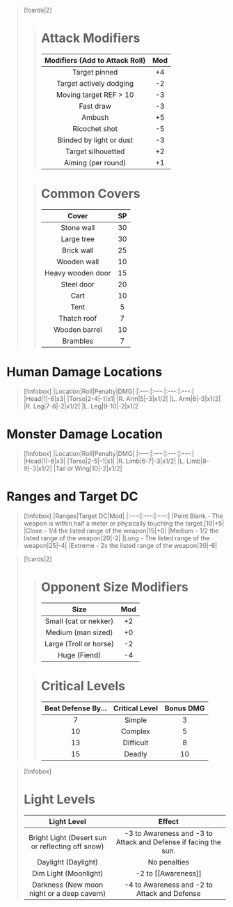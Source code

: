 >[!cards|2]
>># Attack Modifiers
>>|Modifiers (Add to Attack Roll)|Mod|
>>|:---:|:---:|
>>|Target pinned|+4|
>>|Target actively dodging| -2|
>>|Moving target REF > 10| -3|
>>|Fast draw| -3|
>>|Ambush| +5|
>>|Ricochet shot| -5|
>>|Blinded by light or dust|-3|
>>|Target silhouetted|+2|
>>|Aiming (per round)| +1|
>
>># Common Covers
>>|Cover|SP|
>>|:---:|:---:|
>>|Stone wall|30|
>>|Large tree|30|
>>|Brick wall|25|
>>|Wooden wall|10|
>>|Heavy wooden door|15|
>>|Steel door|20|
>>|Cart|10|
>>|Tent|5|
>>|Thatch roof|7|
>>|Wooden barrel|10|
>>|Brambles|7|

# Human Damage Locations

>[!infobox]
>|Location|Roll|Penalty|DMG|
>|:---:|:---:|:---:|:---:|
>|Head|1|-6|x3|
>|Torso|2-4|-1|x1|
>|R. Arm|5|-3|x1/2|
>|L. Arm|6|-3|x1/2|
>|R. Leg|7-8|-2|x1/2|
>|L. Leg|9-10|-2|x1/2

# Monster Damage Location

>[!infobox]
>|Location|Roll|Penalty|DMG|
>|:---:|:---:|:---:|:---:|
>|Head|1|-6|x3|
>|Torso|2-5|-1|x1|
>|R. Limb|6-7|-3|x1/2|
>|L. Limb|8-9|-3|x1/2|
>|Tail or Wing|10|-2|x1/2|

# Ranges and Target DC

>[!infobox]
>|Ranges|Target DC|Mod|
>|:---:|:---:|:---:|
>|Point Blank - The weapon is within half a meter or physically touching the target.|10|+5|
>|Close - 1/4 the listed range of the weapon|15|+0|
>|Medium - 1/2 the listed range of the weapon|20|-2|
>|Long - The listed range of the weapon|25|-4|
>|Extreme - 2x the listed range of the weapon|30|-6|

>[!cards|2]
>># Opponent Size Modifiers
>>|Size|Mod|
>>|:---:|:---:|
>>|Small (cat or nekker)|+2|
>>|Medium (man sized)|+0|
>>|Large (Troll or horse)| -2|
>>Huge (Fiend)|-4|
>
>># Critical Levels
>>|Beat Defense By...|Critical Level|Bonus DMG|
>>|:---:|:---:|:---:|
>>|7|Simple|3|
>>|10|Complex|5|
>>|13|Difficult|8|
>>|15|Deadly|10|

> [!infobox]
> # Light Levels
>|Light Level| Effect|
>|:---:|:---:|
>|Bright Light (Desert sun or reflecting off snow)|-3 to Awareness and -3 to Attack and Defense if facing the sun.|
>|Daylight (Daylight)|No penalties|
>|Dim Light (Moonlight)|-2 to [[Awareness]]|
>|Darkness (New moon night or a deep cavern)|-4 to Awareness and -2 to Attack and Defense|
